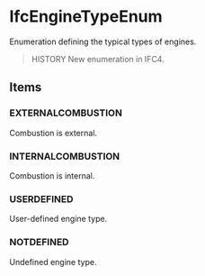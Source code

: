 # IfcEngineTypeEnum

Enumeration defining the typical types of engines.
<!-- end of short definition -->

> HISTORY New enumeration in IFC4.

## Items

### EXTERNALCOMBUSTION
Combustion is external.

### INTERNALCOMBUSTION
Combustion is internal.

### USERDEFINED
User-defined engine type.

### NOTDEFINED
Undefined engine type.
